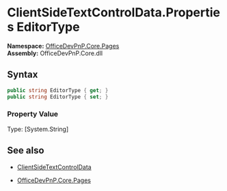 # ClientSideTextControlData.Properties EditorType
**Namespace:** [OfficeDevPnP.Core.Pages](OfficeDevPnP.Core.Pages.md)  
**Assembly:** OfficeDevPnP.Core.dll  
## Syntax
```C#
public string EditorType { get; }
public string EditorType { set; }
```

### Property Value
Type: [System.String] 

## See also
- [ClientSideTextControlData](ClientSideTextControlData.md) 

- [OfficeDevPnP.Core.Pages](OfficeDevPnP.Core.Pages.md)

